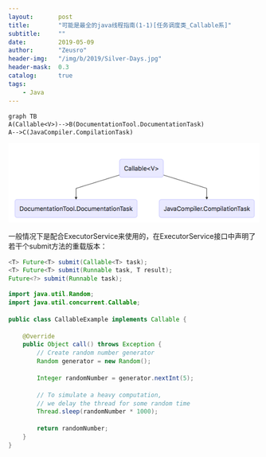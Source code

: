 ```yaml
---
layout:       post
title:        "可能是最全的java线程指南(1-1)[任务调度类_Callable系]"
subtitle:     ""
date:         2019-05-09
author:       "Zeusro"
header-img:   "/img/b/2019/Silver-Days.jpg"
header-mask:  0.3
catalog:      true
tags:
    - Java
---
```




```
graph TB
A(Callable<V>)-->B(DocumentationTool.DocumentationTask)
A-->C(JavaCompiler.CompilationTask)
```

![image](/img/in-post/java-concurrent/Callable.png)

一般情况下是配合ExecutorService来使用的，在ExecutorService接口中声明了若干个submit方法的重载版本：

```java
<T> Future<T> submit(Callable<T> task);
<T> Future<T> submit(Runnable task, T result);
Future<?> submit(Runnable task);
```

```java
import java.util.Random;
import java.util.concurrent.Callable;

public class CallableExample implements Callable {

    @Override
    public Object call() throws Exception {
        // Create random number generator
        Random generator = new Random();

        Integer randomNumber = generator.nextInt(5);

        // To simulate a heavy computation,
        // we delay the thread for some random time
        Thread.sleep(randomNumber * 1000);

        return randomNumber;
    }
}
```




